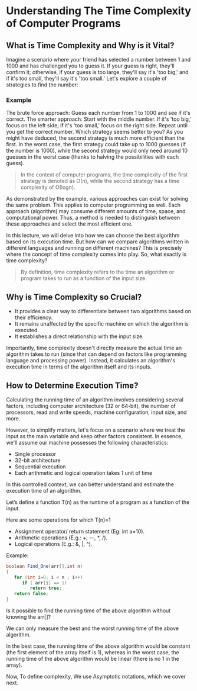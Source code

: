 # Understanding The Time Complexity of Computer Programs

## What is Time Complexity and Why is it Vital?

Imagine a scenario where your friend has selected a number between 1 and 1000 and has challenged you to guess it. 
If your guess is right, they'll confirm it; otherwise, if your guess is too large, they'll say it's 'too big,'
and if it's too small, they'll say it's 'too small.'
Let's explore a couple of strategies to find the number:

### Example

The brute force approach: Guess each number from 1 to 1000 and see if it's correct.
The smarter approach: Start with the middle number. 
If it's 'too big,' focus on the left side; 
if it's 'too small,' focus on the right side. 
Repeat until you get the correct number.
Which strategy seems better to you? As you might have deduced, the second strategy is much more efficient than the first. In the worst case, the first strategy could take up to 1000 guesses (if the number is 1000), while the second strategy would only need around 10 guesses in the worst case (thanks to halving the possibilities with each guess).

> In the context of computer programs, the time complexity of the first strategy is denoted as Ο(n), while the second strategy has a time complexity of Ο(logn).

As demonstrated by the example, various approaches can exist for solving the same problem. This applies to computer programming as well. Each approach (algorithm) may consume different amounts of time, space, and computational power. Thus, a method is needed to distinguish between these approaches and select the most efficient one.

In this lecture, we will delve into how we can choose the best algorithm based on its execution time. But how can we compare algorithms written in different languages and running on different machines? This is precisely where the concept of time complexity comes into play. So, what exactly is time complexity?

> By definition, time complexity refers to the time an algorithm or program takes to run as a function of the input size.

## Why is Time Complexity so Crucial?

- It provides a clear way to differentiate between two algorithms based on their efficiency.
- It remains unaffected by the specific machine on which the algorithm is executed.
- It establishes a direct relationship with the input size.

Importantly, time complexity doesn't directly measure the actual time an algorithm takes to run (since that can depend on factors like programming language and processing power). Instead, it calculates an algorithm's execution time in terms of the algorithm itself and its inputs.

## How to Determine Execution Time?

Calculating the running time of an algorithm involves considering several factors, including computer architecture (32 or 64-bit), the number of processors, read and write speeds, machine configuration, input size, and more.

However, to simplify matters, let's focus on a scenario where we treat the input as the main variable and keep other factors consistent. In essence, we'll assume our machine possesses the following characteristics:

- Single processor
- 32-bit architecture
- Sequential execution
- Each arithmetic and logical operation takes *1* unit of time

In this controlled context, we can better understand and estimate the execution time of an algorithm.

Let’s define a function T(n) as the runtime of a program as a function of the input.

Here are some operations for which T(n)=1

- Assignment operator/ return statement (Eg: int a=10).
- Arithmetic operations (E.g.: +, —, *, /).
- Logical operations (E.g.: &, |, ^).

Example:

```java
boolean Find_One(arr[],int n)
{
   for (int i=0; i < n ; i++)
      if ( arr[i] == 1)
         return true;
   return false;
}
```

Is it possible to find the running time of the above algorithm without knowing the arr[]?

We can only measure the best and the worst running time of the above algorithm.

In the best case, the running time of the above algorithm would be constant 
(the first element of the array itself is 1), 
whereas in the worst case, the running time of the above algorithm would be linear 
(there is no 1 in the array).

Now, To define complexity, We use Asymptotic notations, which we cover next.  

